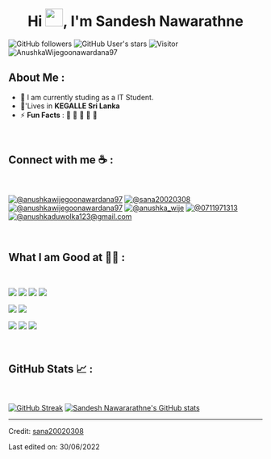 <div align="center" width="50">
    <h3 alt="sandeshnawarathne4@gmail.com" />
</div>
<h1 align="center">Hi <img src="https://media.giphy.com/media/hvRJCLFzcasrR4ia7z/giphy.gif" width="35">, I'm Sandesh Nawarathne</h1>

![GitHub followers](https://img.shields.io/github/followers/AnushkaWijegoonawardana97?style=social) ![GitHub User's stars](https://img.shields.io/github/stars/AnushkaWijegoonawardana97?style=social) ![Visitor](https://visitor-badge.laobi.icu/badge?page_id=AnushkaWijegoonawardana97.repoName) <img src="https://komarev.com/ghpvc/?username=AnushkaWijegoonawardana97" alt="AnushkaWijegoonawardana97" />

## About Me :

- 🏢 I am currently studing as a IT Student.
- 🏡'Lives in **KEGALLE Sri Lanka**
- ⚡ **Fun Facts** : 🍕 🏉 🏏 🎥 🚞

<br>

## Connect with me ☕ :

<br>

[![@anushkawijegoonawardana97](https://img.icons8.com/fluency/48/000000/instagram-new.png "@sandesh_nawarathne")](https://www.instagram.com/sandesh_nawarathne/) [![@sana20020308](https://img.icons8.com/fluency/48/000000/facebook.png "@sandeshnawarathne")](https://www.facebook.com/AnushkaWijegoonawardana97) [![@anushkawijegoonawardana97](https://img.icons8.com/fluency/48/000000/linkedin.png "@anushkawijegoonawardana97")](https://www.linkedin.com/in/anushkawijegoonawardana97/) [![@anushka_wije](https://img.icons8.com/fluency/48/000000/twitter-squared.png "@anushka_wije")](https://twitter.com/anushka_wije) [![@0711971313](https://img.icons8.com/fluency/48/000000/phone-disconnected.png "@0711971313")](tel:0711971313) [![@anushkaduwolka123@gmail.com](https://img.icons8.com/fluency/48/000000/apple-mail.png "@anushkaduwolka123@gmail.com")](anushkaduwolka123@gmail.com)

<br>

## What I am Good at 🧑‍💻 :

<br>

<img src="https://img.icons8.com/color/48/000000/html-5--v1.png"/> <img src="https://img.icons8.com/color/48/000000/css3.png"/>  <img src="https://img.icons8.com/color/48/000000/javascript--v1.png"/> <img src="https://img.icons8.com/officel/48/000000/php-logo.png"/>

<img src="https://img.icons8.com/color/48/000000/java-coffee-cup-logo--v1.png"/> <img src="https://img.icons8.com/color/48/000000/c#.png"/>  


<img src="https://img.icons8.com/color/48/000000/mysql-logo.png"/> <img src="https://img.icons8.com/fluency/48/000000/wordpress.png"/> <img src="https://img.icons8.com/fluency/48/000000/figma.png"/>



<br>

## GitHub Stats 📈 :

<br>

[![GitHub Streak](https://github-readme-streak-stats.herokuapp.com?user=sana20020308&theme=algolia&date_format=M%20j%5B%2C%20Y%5D)](https://git.io/streak-stats) [![Sandesh Nawararathne's GitHub stats](https://github-readme-stats.vercel.app/api?username=sana20020308&theme=algolia)](https://github.com/sana20020308/github-readme-stats) 
<br>


---

Credit: [sana20020308](https://github.com/sana20020308)

Last edited on: 30/06/2022
